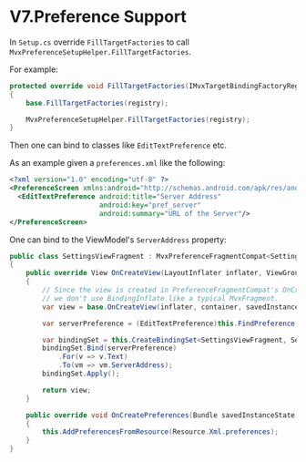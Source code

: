 # V7.Preference Support

In `Setup.cs` override `FillTargetFactories` to call `MvxPreferenceSetupHelper.FillTargetFactories`.

For example:
```csharp
protected override void FillTargetFactories(IMvxTargetBindingFactoryRegistry registry)
{
    base.FillTargetFactories(registry);

    MvxPreferenceSetupHelper.FillTargetFactories(registry);
}
```

Then one can bind to classes like `EditTextPreference` etc.

As an example given a `preferences.xml` like the following:
```xml
<?xml version="1.0" encoding="utf-8" ?>
<PreferenceScreen xmlns:android="http://schemas.android.com/apk/res/android">
  <EditTextPreference android:title="Server Address"
                      android:key="pref_server"
                      android:summary="URL of the Server"/>
</PreferenceScreen>
```

One can bind to the ViewModel's `ServerAddress` property:
```csharp
public class SettingsViewFragment : MvxPreferenceFragmentCompat<SettingsViewModel>
{   
    public override View OnCreateView(LayoutInflater inflater, ViewGroup container, Bundle savedInstanceState)
    {
        // Since the view is created in PreferenceFragmentCompat's OnCreateView
        // we don't use BindingInflate like a typical MvxFragment.
        var view = base.OnCreateView(inflater, container, savedInstanceState);

        var serverPreference = (EditTextPreference)this.FindPreference("pref_server");

        var bindingSet = this.CreateBindingSet<SettingsViewFragment, SettingsViewModel>();
        bindingSet.Bind(serverPreference)
            .For(v => v.Text)
            .To(vm => vm.ServerAddress);
        bindingSet.Apply();

        return view;
    }

    public override void OnCreatePreferences(Bundle savedInstanceState, string rootKey)
    {
        this.AddPreferencesFromResource(Resource.Xml.preferences);
    }
}
```
